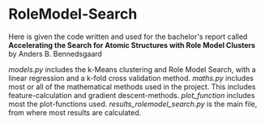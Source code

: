 # RoleModel-Search
Here is given the code written and used for the bachelor's report called 
\
**Accelerating the Search for Atomic Structures with Role Model Clusters**
\
by Anders B. Bennedsgaard

*models.py* includes the k-Means clustering and Role Model Search, with a linear regression and a k-fold cross validation method.
*maths.py* includes most or all of the mathematical methods used in the project. This includes feature-calculation and gradient descent-methods.
*plot_function* includes most the plot-functions used.
*results_rolemodel_search.py* is the main file, from where most results are calculated.
